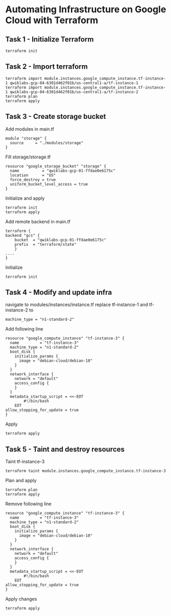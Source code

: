 # Automating Infrastructure on Google Cloud with Terraform
## Task 1 - Initialize Terraform
```
terraform init
```
## Task 2 - Import terraform
```
terraform import module.instances.google_compute_instance.tf-instance-1 qwiklabs-gcp-04-6301d462f01b/us-central1-a/tf-instance-1
terraform import module.instances.google_compute_instance.tf-instance-1 qwiklabs-gcp-04-6301d462f01b/us-central1-a/tf-instance-2
terraform plan
terraform apply
```
## Task 3 - Create storage bucket
Add modules in main.tf
```
module "storage" {
  source     = "./modules/storage"
}   
```
Fill storage/storage.tf
```
resource "google_storage_bucket" "storage" {
  name          = "qwiklabs-gcp-01-ffdae0e6175c"
  location      = "US"
  force_destroy = true
  uniform_bucket_level_access = true
}
```
Initialize and apply
```
terraform init
terraform apply
```
Add remote backend in main.tf
```
terraform {
backend "gcs" {
    bucket  = "qwiklabs-gcp-01-ffdae0e6175c"
    prefix  = "terraform/state"
    }
....
}

```
Initialize
```
terraform init
```
## Task 4 - Modify and update infra
navigate to modules/instances/instance.tf replace tf-instance-1 and tf-instance-2 to
```
machine_type = "n1-standard-2"
```
Add following line
```
resource "google_compute_instance" "tf-instance-3" {
  name         = "tf-instance-3"
  machine_type = "n1-standard-2"
  boot_disk {
    initialize_params {
      image = "debian-cloud/debian-10"
    }
  }
  network_interface {
    network = "default"
    access_config {
    }
  }
  metadata_startup_script = <<-EOT
        #!/bin/bash
    EOT
allow_stopping_for_update = true
}
```
Apply
```
terraform apply
```
## Task 5 - Taint and destroy resources
Taint tf-instance-3
```
terraform taint module.instances.google_compute_instance.tf-instance-3 
```
Plan and apply
```
terraform plan
terraform apply
```
Remove following line
```
resource "google_compute_instance" "tf-instance-3" {
  name         = "tf-instance-3"
  machine_type = "n1-standard-2"
  boot_disk {
    initialize_params {
      image = "debian-cloud/debian-10"
    }
  }
  network_interface {
    network = "default"
    access_config {
    }
  }
  metadata_startup_script = <<-EOT
        #!/bin/bash
    EOT
allow_stopping_for_update = true
}

```
Apply changes
```
terraform apply
```
